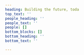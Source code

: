 ```yaml
---
heading: Building the future, toda
top_text: ''
people_heading: ''
people_text: ''
people: []
bottom_blocks: []
bottom_heading: ''
bottom_text: ''

---
```

